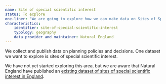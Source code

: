 ```yaml
---
name: Site of special scientific interest
status: To explore
one-liner: "We are going to explore how we can make data on Sites of Special Scientific Interest easier to find, use and trust."
characteristics:
    identifier: site-of-special-scientific-interest
    typology: geography
    data provider and maintainer: Natural England
---
```


We collect and publish data on planning policies and decisions. One dataset we want to explore is sites of special scientific interest. 

We have not yet started exploring this area, but we are aware that Natural England have published an [existing dataset of sites of special scientific interest in England](https://naturalengland-defra.opendata.arcgis.com/datasets/f10cbb4425154bfda349ccf493487a80_0).
